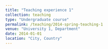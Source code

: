 ```yaml
---
title: "Teaching experience 1"
collection: teaching
type: "Undergraduate course"
permalink: /teaching/2014-spring-teaching-1
venue: "University 1, Department"
date: 2014-01-01
location: "City, Country"
---
```


<!--This is a description of a teaching experience. You can use markdown like any other post.

Heading 1
======

Heading 2
======

Heading 3
======
-->